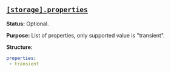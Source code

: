 <a href="#heading--storage.properties"><h2 id="heading--storage.properties">`[storage].properties`</h2></a>

**Status:** Optional.

**Purpose:** List of properties, only supported value is "transient".

**Structure:**

```yaml
properties:
 - transient
```
